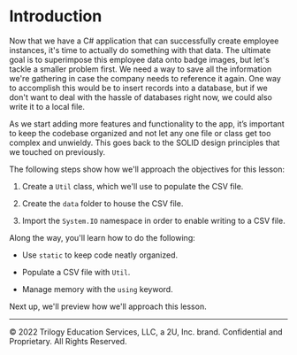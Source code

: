 # Introduction

Now that we have a C# application that can successfully create employee instances, it's time to actually do something with that data. The ultimate goal is to superimpose this employee data onto badge images, but let's tackle a smaller problem first. We need a way to save all the information we're gathering in case the company needs to reference it again. One way to accomplish this would be to insert records into a database, but if we don't want to deal with the hassle of databases right now, we could also write it to a local file.

As we start adding more features and functionality to the app, it’s important to keep the codebase organized and not let any one file or class get too complex and unwieldy. This goes back to the SOLID design principles that we touched on previously.

The following steps show how we'll approach the objectives for this lesson:

1. Create a `Util` class, which we'll use to populate the CSV file.

2. Create the `data` folder to house the CSV file.

3. Import the `System.IO` namespace in order to enable writing to a CSV file.

Along the way, you'll learn how to do the following:

* Use `static` to keep code neatly organized.

* Populate a CSV file with `Util`.

* Manage memory with the `using` keyword.

Next up, we'll preview how we'll approach this lesson.

---
© 2022 Trilogy Education Services, LLC, a 2U, Inc. brand. Confidential and Proprietary. All Rights Reserved.